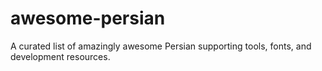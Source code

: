 awesome-persian
===============

A curated list of amazingly awesome Persian supporting tools, fonts, and development resources.
